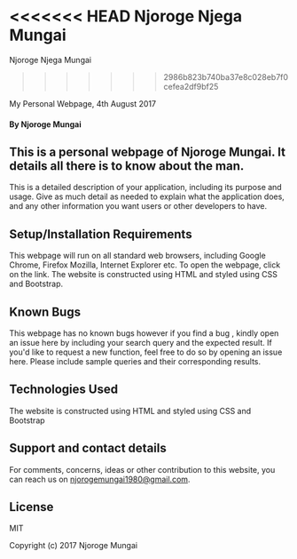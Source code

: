 <<<<<<< HEAD
Njoroge Njega Mungai
=======
 Njoroge Njega Mungai
>>>>>>> 2986b823b740ba37e8c028eb7f0cefea2df9bf25

My Personal Webpage, 4th August 2017

#### By Njoroge Mungai

## This is a personal webpage of Njoroge Mungai. It details all there is to know about the man.

This is a detailed description of your application, including its purpose and usage.  Give as much detail as needed to explain what the application does, and any other information you want users or other developers to have.

## Setup/Installation Requirements

 This webpage will run on all standard web browsers, including Google Chrome, Firefox Mozilla, Internet Explorer etc.
 To open the webpage, click on the link.
 The website is constructed using HTML and styled using CSS and Bootstrap.

## Known Bugs

This webpage has no known bugs however if you find a bug , kindly open an issue here by including your search query and the expected result.
If you'd like to request a new function, feel free to do so by opening an issue here. Please include sample queries and their corresponding results.

## Technologies Used

The website is constructed using HTML and styled using CSS and Bootstrap

## Support and contact details

For comments, concerns, ideas or other contribution to this website, you can reach us on njorogemungai1980@gmail.com.

## License

MIT

Copyright (c) 2017 Njoroge Mungai
